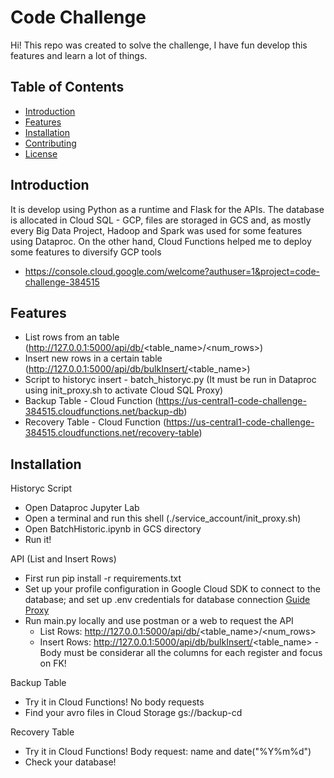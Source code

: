 # Code Challenge

Hi! This repo was created to solve the challenge, I have fun develop this features and learn a lot of things.

## Table of Contents

- [Introduction](#introduction)
- [Features](#features)
- [Installation](#installation)
- [Contributing](#contributing)
- [License](#license)

## Introduction

It is develop using Python as a runtime and Flask for the APIs. The database is allocated in Cloud SQL - GCP, files are storaged in GCS and, as mostly every Big Data Project, Hadoop and Spark was used for some features using Dataproc.
On the other hand, Cloud Functions helped me to deploy some features to diversify GCP tools

- https://console.cloud.google.com/welcome?authuser=1&project=code-challenge-384515

## Features

- List rows from an table (http://127.0.0.1:5000/api/db/<table_name>/<num_rows>)
- Insert new rows in a certain table (http://127.0.0.1:5000/api/db/bulkInsert/<table_name>)
- Script to historyc insert - batch_historyc.py (It must be run in Dataproc using init_proxy.sh to activate Cloud SQL Proxy)
- Backup Table - Cloud Function (https://us-central1-code-challenge-384515.cloudfunctions.net/backup-db)
- Recovery Table - Cloud Function (https://us-central1-code-challenge-384515.cloudfunctions.net/recovery-table)

## Installation

Historyc Script
- Open Dataproc Jupyter Lab
- Open a terminal and run this shell (./service_account/init_proxy.sh)
- Open BatchHistoric.ipynb in GCS directory
- Run it!

API (List and Insert Rows)
- First run pip install -r requirements.txt
- Set up your profile configuration in Google Cloud SDK to connect to the database; and set up .env credentials for database connection
  [Guide Proxy](https://docs.google.com/document/d/1tVSUHsMd0pDiPr9gKnLgQpFi1rG75kSo/edit?usp=share_link&ouid=117615636739294319730&rtpof=true&sd=true)
- Run main.py locally and use postman or a web to request the API
  - List Rows: http://127.0.0.1:5000/api/db/<table_name>/<num_rows>
  - Insert Rows: http://127.0.0.1:5000/api/db/bulkInsert/<table_name> - Body must be considerar all the columns for each register and focus on FK!

Backup Table
  - Try it in Cloud Functions! No body requests
  - Find your avro files in Cloud Storage gs://backup-cd

Recovery Table
  - Try it in Cloud Functions! Body request: name and date("%Y%m%d")
  - Check your database!

